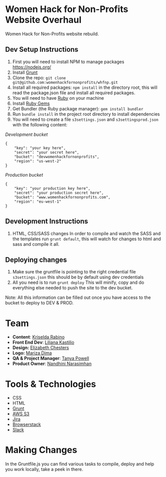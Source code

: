 # Women Hack for Non-Profits Website Overhaul
Women Hack for Non-Profits website rebuild.

## Dev Setup Instructions

1. First you will need to install NPM to manage packages https://nodejs.org/
2. Install [Grunt](http://gruntjs.com/getting-started)
3. Clone the repo: `git clone git@github.com:womenhackfornonprofits/whfnp.git`
4. Install all required packages:
	`npm install`
	in the directory root, this will read the package.json file and install all required packages.
5. You will need to have [Ruby](https://www.ruby-lang.org/en/documentation/installation/) on your machine
6. Install [Ruby Gems](https://rubygems.org/pages/download)
7. Get Bundler (the Ruby package manager): `gem install bundler`
8. Run `bundle install` in the project root directory to install dependencies
5. You will need to create a file `s3settings.json` and `s3settingsprod.json` with the following content:

*Development bucket*

```
{
	"key": "your key here",
	"secret": "your secret here",
	"bucket": "devwomenhackfornonprofits",
	"region": "us-west-2"
}
```
*Production bucket*

```
{
	"key": "your production key here",
	"secret": "your production secret here",
	"bucket": "www.womenhackfornonprofits.com",
	"region": "eu-west-1"
}
```
## Development Instructions

1. HTML, CSS/SASS changes 
In order to compile and watch the SASS and the templates run `grunt default`, this will watch for changes to html and sass and compile it all.


## Deploying changes

1. Make sure the gruntfile is pointing to the right credential file `s3settings.json` this should be by default using dev credentials
2. All you need is to run `grunt deploy`
This will minify, copy and do everything else needed to push the site to the dev bucket.



Note: All this information can be filled out once you have access to the bucket to deploy to DEV & PROD.

# Team

* **Content**: [Kriselda Rabino](https://github.com/krissy)
* **Front End Dev**: [Liliana Kastilio](https://www.lilianakastilio.co.uk)
* **Design:** [Elizabeth Chesters](http://echesters.co.uk)
* **Logo:** [Mariza Dima](https://twitter.com/Marizolde)
* **QA & Project Manager**: [Tanya Powell](http://tanyapowell.co.uk)
* **Product Owner**: [Nandhini Narasimhan](http://nandhini31.github.io)

# Tools & Technologies
- CSS
- HTML
- [Grunt](gruntjs.com/)
- [AWS S3](www.aws.amazon.com/s3)
- [Jira](www.atlassian.com/JIRA)
- [Browserstack](https://www.browserstack.com)
- [Slack](https://slack.com/)


# Making Changes
  In the Gruntfile.js you can find various tasks to compile, deploy and help you work locally, take a peek in there.
